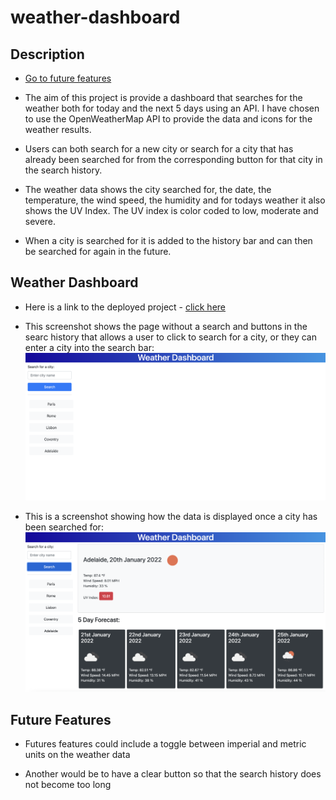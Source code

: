 # weather-dashboard

## Description

- [Go to future features](#future-features)

- The aim of this project is provide a dashboard that searches for the weather both for today and the next 5 days using an API. I have chosen to use the OpenWeatherMap API to provide the data and icons for the weather results.

- Users can both search for a new city or search for a city that has already been searched for from the corresponding button for that city in the search history.

- The weather data shows the city searched for, the date, the temperature, the wind speed, the humidity and for todays weather it also shows the UV Index. The UV index is color coded to low, moderate and severe.

- When a city is searched for it is added to the history bar and can then be searched for again in the future.

## Weather Dashboard

- Here is a link to the deployed project - [click here](https://danlawrence91.github.io/weather-dashboard/)

- This screenshot shows the page without a search and buttons in the searc history that allows a user to click to search for a city, or they can enter a city into the search bar:
![screenshot of home page](./assets/images/home-page.png)

- This is a screenshot showing how the data is displayed once a city has been searched for:
![screenshot showing displayed weather data](./assets/images/searched-city.png)

## Future Features

- Futures features could include a toggle between imperial and metric units on the weather data

- Another would be to have a clear button so that the search history does not become too long